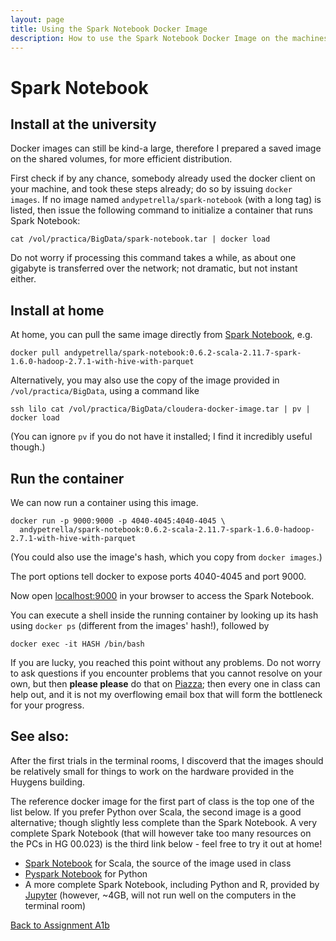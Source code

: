 ```yaml
---
layout: page
title: Using the Spark Notebook Docker Image
description: How to use the Spark Notebook Docker Image on the machines in the Huygens terminal rooms
---
```


# Spark Notebook

## Install at the university

Docker images can still be kind-a large, therefore I prepared a saved image on the shared volumes, for more efficient distribution.

First check if by any chance, somebody already used the docker client on your machine, and took these steps already;
do so by issuing `docker images`.  If no image named `andypetrella/spark-notebook` (with a long tag) is listed, 
then issue the following command to initialize a container that runs Spark Notebook:

```
cat /vol/practica/BigData/spark-notebook.tar | docker load
```

Do not worry if processing this command takes a while, as about one gigabyte is transferred over the network;
not dramatic, but not instant either.

## Install at home

At home, you can pull the same image directly from [Spark Notebook](http://spark-notebook.io), e.g.
```
docker pull andypetrella/spark-notebook:0.6.2-scala-2.11.7-spark-1.6.0-hadoop-2.7.1-with-hive-with-parquet
```

Alternatively, you may also use the copy of the image provided in `/vol/practica/BigData`, using a command like
```
ssh lilo cat /vol/practica/BigData/cloudera-docker-image.tar | pv | docker load
```

(You can ignore `pv` if you do not have it installed; I find it incredibly useful though.)

## Run the container

We can now run a container using this image.

    docker run -p 9000:9000 -p 4040-4045:4040-4045 \ 
      andypetrella/spark-notebook:0.6.2-scala-2.11.7-spark-1.6.0-hadoop-2.7.1-with-hive-with-parquet

(You could also use the image's hash, which you copy from `docker images`.)

The port options tell docker to expose ports 4040-4045 and port 9000.

Now open [localhost:9000](http://localhost:9000/) in your browser to access the Spark Notebook.

You can execute a shell inside the running container by looking up its hash using `docker ps`
(different from the images' hash!), followed by

    docker exec -it HASH /bin/bash

If you are lucky, you reached this point without any problems. Do not worry to ask questions if you encounter
problems that you cannot resolve on your own, but then **please please** do that on 
[Piazza](https://piazza.com/ru.nl/spring2016/nwiibc036/home); then every one in class can help out, and it is
not my overflowing email box that will form the bottleneck for your progress.

## See also:

After the first trials in the terminal rooms, I discoverd that the images should be relatively small for things 
to work on the hardware provided in the Huygens building. 

The reference docker image for the first part of class is the top one of the list below. 
If you prefer Python over Scala, the second image is a good alternative; though slightly less complete 
than the Spark Notebook. A very complete Spark Notebook (that will however take too many resources on the PCs
in HG 00.023) is the third link below - feel free to try it out at home!

* [Spark Notebook](http://spark-notebook.io) for Scala, the source of the image used in class
* [Pyspark Notebook](http://blog.prabeeshk.com/blog/2015/06/19/pyspark-notebook-with-docker/) for Python
* A more complete Spark Notebook, including Python and R, provided by [Jupyter](https://hub.docker.com/r/jupyter/all-spark-notebook/) (however, ~4GB, will not run well on the computers in the terminal room)

[Back to Assignment A1b](../assignments/A1b-docker.html)

